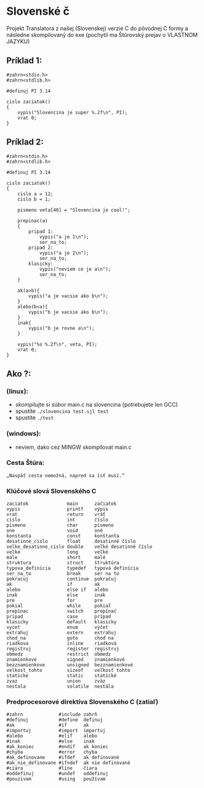 # Slovenské č
Projekt Translatora z našej (Slovenskej) verzie C do pôvodnej C formy a následne skompilovaný do exe (pochytil ma Štúrovský prejav o VLASTNOM JAZYKU)

## Príklad 1:
    #zahrn<stdio.h>
    #zahrn<stdlib.h>

    #definuj PI 3.14

    cislo zaciatok()
    {
        vypis("Slovencina je super %.2f\n", PI);
        vrat 0;
    }

## Príklad 2:
    #zahrn<stdio.h>
    #zahrn<stdlib.h>

    #definuj PI 3.14

    cislo zaciatok()
    {
        cislo a = 12;
        cislo b = 1;

        pismeno veta[40] = "Slovencina je cool!";
        
        prepinac(a)
        {
            pripad 1:
                vypis("a je 1\n");
                ser_na_to;
            pripad 2:
                vypis("a je 2\n");
                ser_na_to;
            klasicky:
                vypis("neviem co je a\n");
                ser_na_to;
        }

        ak(a>b){
            vypis("a je vacsie ako b\n");
        }
        alebo(b<a){
            vypis("b je vacsie ako b\n");
        }
        inak{
            vypis("b je rovne a\n");
        }

        vypis("%s %.2f\n", veta, PI);
        vrat 0;
    }

## Ako ?:

### (linux):
- skompilujte si súbor main.c na slovencina (potrebujete len GCC)
- spustite `./slovencina test.sjl test`
- spustite `./test  `    

### (windows):
- neviem, dako cez MINGW skompilovat main.c

### Cesta Štúra:

    „Naspäť cesta nemožná, napred sa ísť musí.“

### Klúčové slová Slovenského C
    zaciatok              main      začiatok
    vypis                 printf    výpis
    vrat                  return    vráť
    cislo                 int       číslo
    pismeno               char      písmeno
    one                   void      oné
    konstanta             const     konštanta
    desatinne_cislo       float     desatinné číslo
    velke_desatinne_cislo double    veľké desatinné číslo
    velke                 long      veľké
    male                  short     malé
    struktura             struct    štruktúra
    typova_definicia      typedef   typová definícia
    ser_na_to             break     ser na to
    pokracuj              continue  pokračuj
    ak                    if        ak
    alebo                 else if   alebo
    inak                  else      inak
    pre                   for       pre
    pokial                while     pokiaľ
    prepinac              switch    prepínač
    pripad                case      prípad
    klasicky              default   klasicky
    vycet                 enum      výčet
    extrahuj              extern    extrahuj
    chod_na               goto      choď na
    riadkova              inline    riadková
    registruj             register  registruj
    obmedz                restrict  obmedz
    znamienkove           signed    znamienkové
    bezznamienkove        unsigned  bezznamienkové
    velkost_tohto         sizeof    veľkosť tohto
    staticke              static    statické
    zvaz                  union     zväz
    nestala               volatile  nestála

### Predprocesorové direktíva Slovenského C (zatiaľ)
    #zahrn             #include zahrň
    #definuj           #define  definuj
    #ak                #if      ak
    #importuj          #import  importuj
    #alebo             #elif    alebo
    #inak              #else    inak
    #ak_koniec         #endif   ak koniec
    #chyba             #error   chyba
    #ak_definovane     #ifdef   ak definované
    #ak_nie_definovane #ifndef  ak nie definované
    #ciara             #line    čiara
    #oddefinuj         #undef   oddefinuj
    #pouzivam          #using   používam
